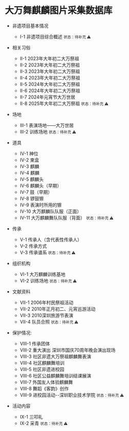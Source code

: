 # 大万舞麒麟图片采集数据库

<div class="grid cards" markdown="1">

- 非遗项目基本情况  
    - Ⅰ-1 非遗项目综合概述 
    <small class="status">状态：待补充 ⚠️</small>

- 相关习俗  
    - Ⅱ-1 2023年大年初二大万祭祖
    - Ⅱ-2 2023年大年初二大万祭祖
    - Ⅱ-3 2023年大年初二大万祭祖
    - Ⅱ-4 2023年大年初二大万祭祖
    - Ⅱ-5 2024年大年初二大万祭祖
    - Ⅱ-6 2024年大年初二大万祭祖
    - Ⅱ-7 2024年元宵节大万世居
    - Ⅱ-8 2025年大年初二大万祭祖
    <small class="status">状态：待补充 ⚠️</small>

- 场地  
    - Ⅲ-1 表演场地——大万世居
    - Ⅲ-2 训练场地
    <small class="status">状态：待补充 ⚠️</small>

- 道具
    - Ⅳ-1 神位
    - Ⅳ-2 柬盒
    - Ⅳ-3 麒麟
    - Ⅳ-4 麒麟
    - Ⅳ-5 麒麟头
    - Ⅳ-6 麒麟头（早期）
    - Ⅳ-7 鼓（早期）
    - Ⅳ-8 锣鼓镲
    - Ⅳ-9 表演时所用的镲
    - Ⅳ-10 大万麒麟队队服（正面）
    - Ⅳ-11 大万麒麟舞队队服（背面）
    <small class="status">状态：待补充 ⚠️</small>

- 传承  
    - Ⅴ-1 传承人（含代表性传承人） 
    - Ⅴ-2 传承方式
    - Ⅴ-3 传承谱系
    <small class="status">状态：待补充 ⚠️</small>

- 组织机构 
    - Ⅵ-1 大万麒麟训练基地  
    - Ⅵ-2 训练场地 
    <small class="status">状态：待补充 ⚠️</small>

- 文献资料
    - Ⅶ-1 2006年村民祭祖活动
    - Ⅶ-2 2010年正月初二、元宵巡游活动
    - Ⅶ-3 2010深圳旅游节表演
    - Ⅶ-4 队员合照
    <small class="status">状态：待补充 ⚠️</small>

- 保护情况:
    - Ⅷ-1 传承团体
    - Ⅷ-2 重大演出 深圳市国庆70周年晚会演出现场
    - Ⅷ-3 社区非遗大万祭祖麒麟舞表演
    - Ⅷ-4 社区麒麟舞培训
    - Ⅷ-5 社区非遗进校园
    - Ⅷ-6 社区公益麒麟舞培训结课展演
    - Ⅷ-7 外国友人体验麒麟舞
    - Ⅷ-8 舞蹈《客韵》创作
    - Ⅷ-9 进校园活动--深圳职业技术学院
    <small class="status">状态：待补充 ⚠️</small>

- 活动内容
   - Ⅸ-1 三叩礼
   - Ⅸ-2 采青
    <small class="status">状态：待补充 ⚠️</small>

</div>